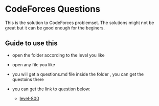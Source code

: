 
# CodeForces Questions

This is the solution to CodeForces problemset. The solutions might not be great but it can be good enough for the beginers.



## Guide to use this

- open the folder according to the level you like

- open any file you like 
- you will get a questions.md file inside the folder , you can get the questoins there
- you can get the link to question below:
  - [level-800](https://github.com/AarambhaAnta/CodeForces/blob/main/level_800/questions.md)

